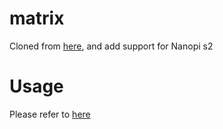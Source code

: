 # matrix
Cloned from [here](https://github.com/friendlyarm/matrix), and add support for Nanopi s2 
# Usage
Please refer to [here](https://wiki.friendlyelec.com/wiki/index.php/Matrix_-_Ball_Rolling_Switch)
